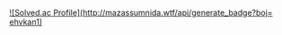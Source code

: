 [![Solved.ac Profile](http://mazassumnida.wtf/api/generate_badge?boj= ehvkan1)](https://solved.ac/ehvkan1)
